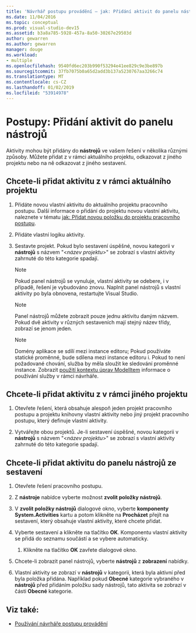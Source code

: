 ```yaml
---
title: 'Návrhář postupu provádění – jak: Přidání aktivit do panelu nástrojů'
ms.date: 11/04/2016
ms.topic: conceptual
ms.prod: visual-studio-dev15
ms.assetid: b3a8a785-5928-457a-8a50-30267e29503d
author: gewarren
ms.author: gewarren
manager: douge
ms.workload:
- multiple
ms.openlocfilehash: 9540fd6ec203b990f53294e41ee829c9e3be897b
ms.sourcegitcommit: 37fb7075b0a65d2add3b137a5230767aa3266c74
ms.translationtype: MT
ms.contentlocale: cs-CZ
ms.lasthandoff: 01/02/2019
ms.locfileid: "53914978"
---
```

# <a name="how-to-add-activities-to-the-toolbox"></a>Postupy: Přidání aktivit do panelu nástrojů

Aktivity mohou být přidány do **nástrojů** ve vašem řešení v několika různými způsoby. Můžete přidat z v rámci aktuálního projektu, odkazovat z jiného projektu nebo na ně odkazovat z jiného sestavení.

## <a name="to-add-an-activity-from-within-your-current-project"></a>Chcete-li přidat aktivitu z v rámci aktuálního projektu

1.  Přidáte novou vlastní aktivitu do aktuálního projektu pracovního postupu. Další informace o přidání do projektu novou vlastní aktivitu, naleznete v tématu [jak: Přidat novou položku do projektu pracovního postupu](../workflow-designer/how-to-add-a-new-item-to-a-workflow-project.md).

2.  Přidáte vlastní logiku aktivity.

3.  Sestavte projekt. Pokud bylo sestavení úspěšné, novou kategorii v **nástrojů** s názvem "\<*název projektu*>" se zobrazí s vlastní aktivity zahrnuté do této kategorie spadají.

    > [!NOTE]
    > Pokud panel nástrojů se vynuluje, vlastní aktivity se odebere, i v případě, řešení je vybudováno znovu. Naplnit panel nástrojů s vlastní aktivity po byla obnovena, restartujte Visual Studio.

    > [!NOTE]
    > Panel nástrojů můžete zobrazit pouze jednu aktivitu daným názvem. Pokud dvě aktivity v různých sestaveních mají stejný název třídy, zobrazí se jenom jeden.

    > [!NOTE]
    > Domény aplikace se sdílí mezi instance editoru; Pokud používáte statické proměnné, bude sdílena mezi instance editoru i. Pokud to není požadované chování, služba by měla sloužit ke sledování proměnné instance. Zobrazit [použití kontextu úprav ModelItem](/dotnet/framework/windows-workflow-foundation/using-the-modelitem-editing-context) informace o používání služby v rámci návrháře.

## <a name="to-add-an-activity-from-within-a-different-project"></a>Chcete-li přidat aktivitu z v rámci jiného projektu

1.  Otevřete řešení, která obsahuje alespoň jeden projekt pracovního postupu a projektu knihovny vlastní aktivity nebo jiný projekt pracovního postupu, který definuje vlastní aktivity.

2.  Vytvářejte obou projektů. Je-li sestavení úspěšné, novou kategorii v **nástrojů** s názvem "\<*název projektu*>" se zobrazí s vlastní aktivity zahrnuté do této kategorie spadají.

## <a name="to-add-an-activity-to-the-toolbox-from-an-assembly"></a>Chcete-li přidat aktivitu do panelu nástrojů ze sestavení

1.  Otevřete řešení pracovního postupu.

2.  Z **nástroje** nabídce vyberte možnost **zvolit položky nástrojů**.

3.  V **zvolit položky nástrojů** dialogové okno, vyberte **komponenty System.Activities** kartu a potom klikněte na **Procházet** přejít na sestavení, který obsahuje vlastní aktivity, které chcete přidat.

4.  Vyberte sestavení a klikněte na tlačítko **OK**. Komponentu vlastní aktivity se přidá do seznamu součástí a se vybere automaticky.

    1.  Klikněte na tlačítko **OK** zavřete dialogové okno.

5.  Chcete-li zobrazit panel nástrojů, vyberte **nástrojů** z **zobrazení** nabídky.

6.  Vlastní aktivity se zobrazí v **nástrojů** v kategorii, která byla aktivní před byla položka přidána. Například pokud **Obecné** kategorie vybraného v **nástrojů** před přidáním položku sady nástrojů, tato aktivita se zobrazí v části **Obecné** kategorie.

## <a name="see-also"></a>Viz také:

- [Používání návrháře postupu provádění](developing-applications-with-the-workflow-designer.md)